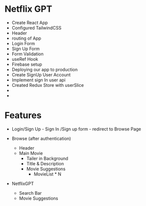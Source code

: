 # Netflix GPT

- Create React App
- Configured TailwindCSS
- Header
- routing of App
- Login Form
- Sign Up Form
- Form Validation
- useRef Hook
- Firebase setup
- Deploying our app to production
- Create SignUp User Account
- Implement sign In user api
- Created Redux Store with userSlice
- 
- 

# Features
- Login/Sign Up
       - Sign In /Sign up form
       - redirect to Browse Page

- Browse (after authentication)
   - Header
   - Main Movie
        - Tailer in Background
        - Title & Description
        - Movie Suggestions
            - MovieList * N

- NetflixGPT
    - Search Bar
    - Movie Suggestions
